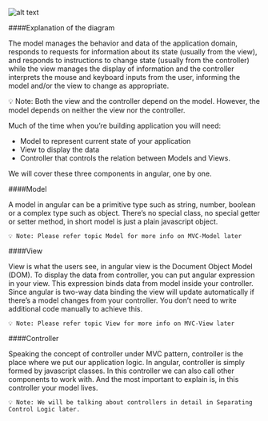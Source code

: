 
![alt text](http://www.ibm.com/developerworks/library/mo-prototype-watson/figure2.png "MVC")

####Explanation of the diagram

The model manages the behavior and data of the application domain, responds to requests for information about its state (usually from the view), and responds to instructions to change state (usually from the controller) while the view manages the display of information and the controller interprets the mouse and keyboard inputs from the user, informing the model and/or the view to change as appropriate.


💡 Note:  Both the view and the controller depend on the model. However, the model depends on neither the view nor the controller. 

Much of the time when you’re building application you will need:

*	Model to represent current state of your application
*	View to display the data
*	Controller that controls the relation between Models and Views.

We will cover these three components in angular, one by one.

####Model

A model in angular can be a primitive type such as string, number, boolean or a complex type such as object. There’s no special class, no special getter or setter method, in short model is just a plain javascript object.

`💡 Note: Please refer topic Model for more info on MVC-Model later`

####View

View is what the users see, in angular view is the Document Object Model (DOM). To display the data from controller, you can put angular expression in your view. This expression binds data from model inside your controller. Since angular is two-way data binding the view will update automatically if there’s a model changes from your controller. You don’t need to write additional code manually to achieve this.

`💡 Note: Please refer topic View for more info on MVC-View later`

####Controller

Speaking the concept of controller under MVC pattern, controller is the place where we put our application logic. In angular, controller is simply formed by javascript classes. In this controller we can also call other components to work with. And the most important to explain is, in this controller your model lives.

`💡 Note: We will be talking about controllers in detail in Separating Control Logic later.`
